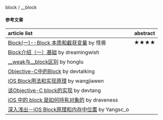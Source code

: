 
block / __block
#### 参考文章
article list | abstract
:-- | :--:
[Block(一)--Block 本质和截获变量](https://xiaopengmonsters.github.io/2017/07/16/Block--Block%20%E6%9C%AC%E8%B4%A8%E5%92%8C%E6%88%AA%E8%8E%B7%E5%8F%98%E9%87%8F/) by 怪兽 | ★★★★ |
[Block介绍（一）基础](http://www.dreamingwish.com/article/block%E4%BB%8B%E7%BB%8D%EF%BC%88%E4%B8%80%EF%BC%89%E5%9F%BA%E7%A1%80.html) by dreamingwish |
[__weak与__block区别](https://honglu.me/2015/01/06/weak%E4%B8%8Eblock%E5%8C%BA%E5%88%AB/) by honglu |
[Objective-C中的Block](http://www.devtalking.com/articles/you-should-know-block/) by devtalking |
[iOS Block用法和实现原理](https://www.wangjiawen.com/ios/ios-block-usage-and-implementation) by wangjiawen |
[谈Objective-C block的实现](http://blog.devtang.com/2013/07/28/a-look-inside-blocks/) by devtang |
[iOS 中的 block 是如何持有对象的](https://draveness.me/block-retain-object) by draveness |
[深入浅出－iOS Block原理和内存中位置](https://www.jianshu.com/p/7b1c2951b508) by Yangsc_o |
